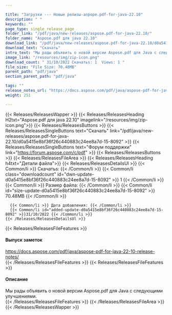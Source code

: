 ```yaml
---

title: "Загрузки --- Новые релизы-anpope.pdf-for-java-22.10"
description: " "
keywords: ""
page_type: single_release_page
folder_link: "/pdf/java/new-releases/aspose.pdf-for-java-22.10/"
folder_name: "Aspose.pdf для java 22.10"
download_link: "/pdf/java/new-releases/aspose.pdf-for-java-22.10/d0a5415e8bf36f26c440883c24ee8a7d-15-8092"
download_text: "Скачать"
intro_text: "Мы рады объявить о новой версии Aspose.pdf для Java с следующими улучшениями."
image_link: "/resources/img/zip-icon.png"
download_count: " 31/10/2022 Скачатьs: 1  Views: 1 "
file_size: "File Size: 70.48MB"
parent_path: "pdf/java"
section_parent_path: "pdf/java"

tags: ""
release_notes_url: "https://docs.aspose.com/pdf/java/aspose-pdf-for-java-22-10-release-notes/"
weight: 251

---
```


{{< Releases/ReleasesWapper >}}
  {{< Releases/ReleasesHeading H2txt="Aspose.pdf для java 22.10" imagelink="/resources/img/zip-icon.png">}}
  {{< Releases/ReleasesButtons >}}
    {{< Releases/ReleasesSingleButtons text="Скачать" link="/pdf/java/new-releases/aspose.pdf-for-java-22.10/d0a5415e8bf36f26c440883c24ee8a7d-15-8092" >}}
    {{< Releases/ReleasesSingleButtons text="Форум поддержки" link="https://forum.aspose.com/c/pdf" >}}
  {{< Releases/ReleasesButtons >}}
  {{< Releases/ReleasesFileArea >}}
    {{< Releases/ReleasesHeading h4txt="Детали файла">}}
    {{< Releases/ReleasesDetailsUl >}}
      {{< Common/li >}} Скачатьs: {{< /Common/li >}}
      {{< Common/li class="downloadcount" id="dwn-update-d0a5415e8bf36f26c440883c24ee8a7d-15-8092" >}} 1 {{< /Common/li >}}
      {{< Common/li >}} Размер файла: {{< /Common/li >}}
      {{< Common/li id="size-update-d0a5415e8bf36f26c440883c24ee8a7d-15-8092" >}} 70.48MB {{< /Common/li >}}

      {{< Common/li >}} Дата добавления: {{< /Common/li >}}
      {{< Common/li id="added-update-d0a5415e8bf36f26c440883c24ee8a7d-15-8092" >}}31/10/2022 {{< /Common/li >}}
    {{< /Releases/ReleasesDetailsUl >}}

  {{< Releases/ReleasesFileFeatures >}}
      <h4>Выпуск заметок</h4><div><a href='https://docs.aspose.com/pdf/java/aspose-pdf-for-java-22-10-release-notes/'>https://docs.aspose.com/pdf/java/aspose-pdf-for-java-22-10-release-notes/</a></div>
  {{< /Releases/ReleasesFileFeatures >}}
  {{< Releases/ReleasesFileFeatures >}}
      <h4>Описание</h4><div class="HTMLDescription">Мы рады объявить о новой версии Aspose.pdf для Java с следующими улучшениями.</div>
  {{< /Releases/ReleasesFileFeatures >}}
 {{< /Releases/ReleasesFileArea >}}
{{< /Releases/ReleasesWapper >}}


